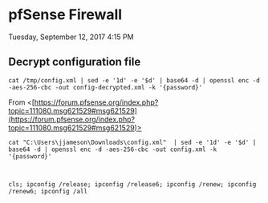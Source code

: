﻿# pfSense Firewall

Tuesday, September 12, 2017
4:15 PM

## Decrypt configuration file

```Shell
cat /tmp/config.xml | sed -e '1d' -e '$d' | base64 -d | openssl enc -d -aes-256-cbc -out config-decrypted.xml -k '{password}'
```

From <[https://forum.pfsense.org/index.php?topic=111080.msg621529#msg621529](https://forum.pfsense.org/index.php?topic=111080.msg621529#msg621529)>

```Console
cat "C:\Users\jjameson\Downloads\config.xml"  | sed -e '1d' -e '$d' | base64 -d | openssl enc -d -aes-256-cbc -out config.xml -k '{password}'



cls; ipconfig /release; ipconfig /release6; ipconfig /renew; ipconfig /renew6; ipconfig /all
```
